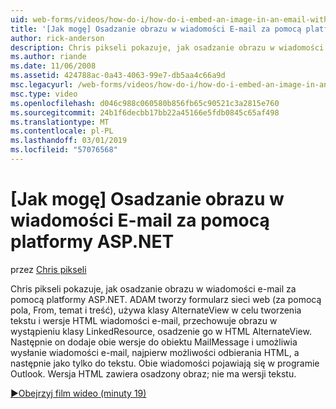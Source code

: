 ```yaml
---
uid: web-forms/videos/how-do-i/how-do-i-embed-an-image-in-an-email-with-aspnet
title: '[Jak mogę] Osadzanie obrazu w wiadomości E-mail za pomocą platformy ASP.NET | Dokumentacja firmy Microsoft'
author: rick-anderson
description: Chris pikseli pokazuje, jak osadzanie obrazu w wiadomości e-mail za pomocą platformy ASP.NET. ADAM tworzy formularz sieci web (za pomocą pola, From, temat i treść), używa AlternateView...
ms.author: riande
ms.date: 11/06/2008
ms.assetid: 424788ac-0a43-4063-99e7-db5aa4c66a9d
msc.legacyurl: /web-forms/videos/how-do-i/how-do-i-embed-an-image-in-an-email-with-aspnet
msc.type: video
ms.openlocfilehash: d046c988c060580b856fb65c90521c3a2815e760
ms.sourcegitcommit: 24b1f6decbb17bb22a45166e5fdb0845c65af498
ms.translationtype: MT
ms.contentlocale: pl-PL
ms.lasthandoff: 03/01/2019
ms.locfileid: "57076568"
---
```

<a name="how-do-i-embed-an-image-in-an-email-with-aspnet"></a>[Jak mogę] Osadzanie obrazu w wiadomości E-mail za pomocą platformy ASP.NET
====================
przez [Chris pikseli](https://twitter.com/chrispels)

Chris pikseli pokazuje, jak osadzanie obrazu w wiadomości e-mail za pomocą platformy ASP.NET. ADAM tworzy formularz sieci web (za pomocą pola, From, temat i treść), używa klasy AlternateView w celu tworzenia tekstu i wersje HTML wiadomości e-mail, przechowuje obrazu w wystąpieniu klasy LinkedResource, osadzenie go w HTML AlternateView. Następnie on dodaje obie wersje do obiektu MailMessage i umożliwia wysłanie wiadomości e-mail, najpierw możliwości odbierania HTML, a następnie jako tylko do tekstu. Obie wiadomości pojawiają się w programie Outlook. Wersja HTML zawiera osadzony obraz; nie ma wersji tekstu.

[&#9654;Obejrzyj film wideo (minuty 19)](https://channel9.msdn.com/Blogs/ASP-NET-Site-Videos/how-do-i-embed-an-image-in-an-email-with-aspnet)
